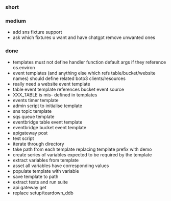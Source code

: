 ### short


### medium

- add sns fixture support
- ask which fixtures u want and have chatgpt remove unwanted ones

### done

- templates must not define handler function default args if they reference os.environ
- event templates (and anything else which refs table/bucket/website names) should define related boto3 clients/resources
- really need a website event template
- table event template references bucket event source
- XXX_TABLE is mis- defined in templates
- events timer template
- admin script to initialise template
- sns topic template
- sqs queue template
- eventbridge table event template
- eventbridge bucket event template
- apigateway post
- test script
- iterate through directory
- take path from each template replacing template prefix  with demo
- create series of variables expected to be required by the template
- extract variables from template
- asset all variables have corresponding values
- populate template with variable 
- save template to path 
- extract tests and run suite 
- api gateway get 
- replace setup/teardown_ddb
